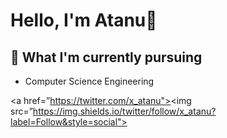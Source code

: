 # Hello, I'm Atanu👋

## 🌱 What I'm currently pursuing

- Computer Science Engineering

<a href=”https://twitter.com/x_atanu"><img src=”https://img.shields.io/twitter/follow/x_atanu?label=Follow&style=social"></a>
